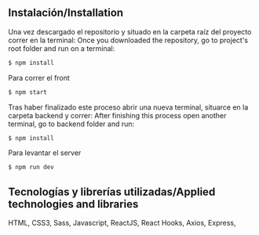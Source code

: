 
## Instalación/Installation

Una vez descargado el repositorio y situado en la carpeta raíz del proyecto correr en la terminal: 
Once you downloaded the repository, go to project's root folder and run on a terminal:

```sh
$ npm install
```
Para correr el front 
```sh
$ npm start
```

Tras haber finalizado este proceso abrir una nueva terminal, situarce en la carpeta backend y correr: 
After finishing this process open another terminal, go to backend folder and run: 

```sh
$ npm install
```

Para levantar el server
```sh
$ npm run dev
```

## Tecnologías y librerías utilizadas/Applied technologies and libraries

HTML,
CSS3,
Sass,
Javascript,
ReactJS,
React Hooks,
Axios,
Express,
